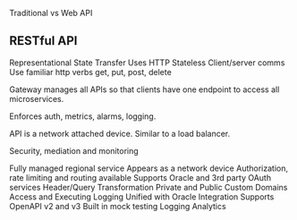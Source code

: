 Traditional vs Web API

## RESTful API
Representational State Transfer
Uses HTTP
Stateless
Client/server comms
Use familiar http verbs
get, put, post, delete

Gateway manages all APIs so that clients have one endpoint to access all microservices.

Enforces auth, metrics, alarms, logging.

API is a network attached device. Similar to a load balancer. 

Security, mediation and monitoring 

Fully managed regional service
Appears as a network device
Authorization, rate limiting and routing available
Supports Oracle and 3rd party OAuth services
Header/Query Transformation
Private and Public
Custom Domains
Access and Executing Logging
Unified with Oracle Integration
Supports OpenAPI v2 and v3
Built in mock testing
Logging Analytics
